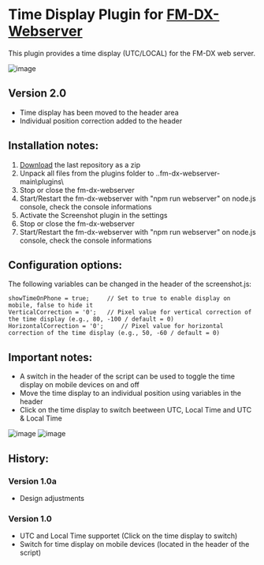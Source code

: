 # Time Display Plugin for [FM-DX-Webserver](https://github.com/NoobishSVK/fm-dx-webserver)

This plugin provides a time display (UTC/LOCAL) for the FM-DX web server.


![image](https://github.com/user-attachments/assets/8ed6968d-890c-4d4e-a9de-df070edfab9b)



## Version 2.0

- Time display has been moved to the header area
- Individual position correction added to the header

## Installation notes:

1. [Download](https://github.com/Highpoint2000/webserver-time/releases) the last repository as a zip
2. Unpack all files from the plugins folder to ..fm-dx-webserver-main\plugins\ 
3. Stop or close the fm-dx-webserver
4. Start/Restart the fm-dx-webserver with "npm run webserver" on node.js console, check the console informations
5. Activate the Screenshot plugin in the settings
6. Stop or close the fm-dx-webserver
7. Start/Restart the fm-dx-webserver with "npm run webserver" on node.js console, check the console informations

## Configuration options:

The following variables can be changed in the header of the screenshot.js:

    showTimeOnPhone = true;     // Set to true to enable display on mobile, false to hide it 
    VerticalCorrection = '0'; 	// Pixel value for vertical correction of the time display (e.g., 80, -100 / default = 0)
    HorizontalCorrection = '0'; 	// Pixel value for horizontal correction of the time display (e.g., 50, -60 / default = 0)

## Important notes:

- A switch in the header of the script can be used to toggle the time display on mobile devices on and off
- Move the time display to an individual position using variables in the header
- Click on the time display to switch beetween UTC, Local Time and UTC & Local Time

![image](https://github.com/user-attachments/assets/bfcc70ed-2d5d-4ddc-bc0a-de1c07c9bae5)
![image](https://github.com/user-attachments/assets/39a6c1ed-251c-4686-9ddc-7e34a7da7293)

## History:

### Version 1.0a

- Design adjustments

### Version 1.0

- UTC and Local Time supportet (Click on the time display to switch)
- Switch for time display on mobile devices (located in the header of the script)
